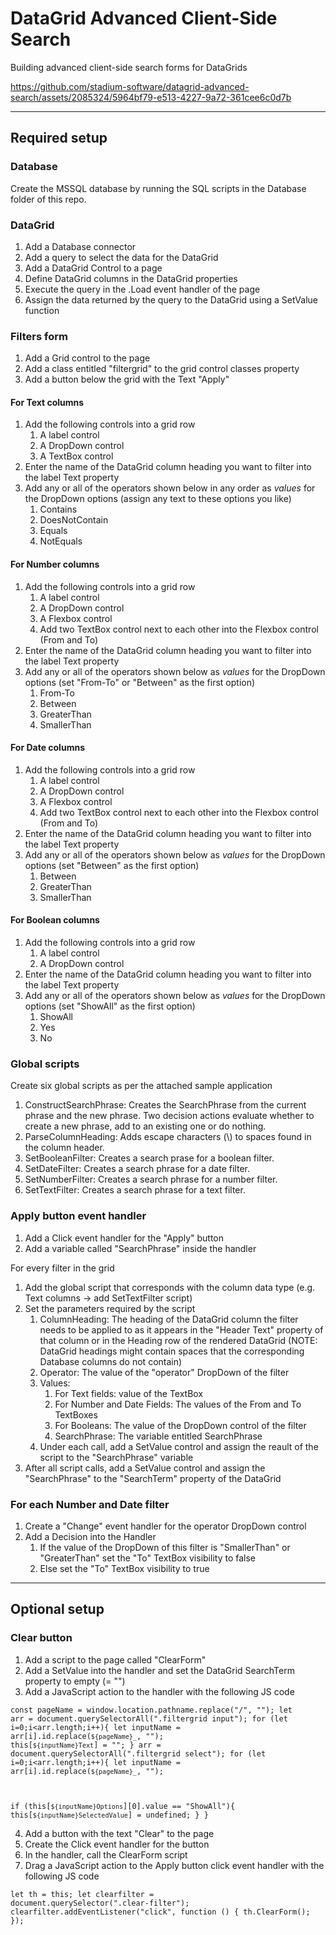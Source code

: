 # DataGrid Advanced Client-Side Search

Building advanced client-side search forms for DataGrids


https://github.com/stadium-software/datagrid-advanced-search/assets/2085324/5964bf79-e513-4227-9a72-361cee6c0d7b


<hr>

## Required setup

### Database
Create the MSSQL database by running the SQL scripts in the Database folder of this repo. 

### DataGrid

1. Add a Database connector 
2. Add a query to select the data for the DataGrid
3. Add a DataGrid Control to a page
4. Define DataGrid columns in the DataGrid properties
5. Execute the query in the .Load event handler of the page
6. Assign the data returned by the query to the DataGrid using a SetValue function

### Filters form

1. Add a Grid control to the page 
2. Add a class entitled "filtergrid" to the grid control classes property
3. Add a button below the grid with the Text "Apply"

#### For Text columns

1. Add the following controls into a grid row
   1. A label control
   2. A DropDown control
   3. A TextBox control
2. Enter the name of the DataGrid column heading you want to filter into the label Text property
3. Add any or all of the operators shown below in any order as *values* for the DropDown options (assign any text to these options you like)
   1. Contains
   2. DoesNotContain
   3. Equals
   4. NotEquals

#### For Number columns

1. Add the following controls into a grid row
   1. A label control
   2. A DropDown control
   3. A Flexbox control
   4. Add two TextBox control next to each other into the Flexbox control (From and To)
2. Enter the name of the DataGrid column heading you want to filter into the label Text property
3. Add any or all of the operators shown below as *values* for the DropDown options (set "From-To" or "Between" as the first option)
   1. From-To
   2. Between
   3. GreaterThan
   4. SmallerThan

#### For Date columns

1. Add the following controls into a grid row
   1. A label control
   2. A DropDown control
   3. A Flexbox control
   4. Add two TextBox control next to each other into the Flexbox control (From and To)
2. Enter the name of the DataGrid column heading you want to filter into the label Text property
3. Add any or all of the operators shown below as *values* for the DropDown options (set "Between" as the first option)
   1. Between
   2. GreaterThan
   3. SmallerThan

#### For Boolean columns

1. Add the following controls into a grid row
   1. A label control
   2. A DropDown control
2. Enter the name of the DataGrid column heading you want to filter into the label Text property
3. Add any or all of the operators shown below as *values* for the DropDown options (set "ShowAll" as the first option)
   1. ShowAll
   2. Yes
   3. No

### Global scripts

Create six global scripts as per the attached sample application
1. ConstructSearchPhrase: Creates the SearchPhrase from the current phrase and the new phrase. Two decision actions evaluate whether to create a new phrase, add to an existing one or do nothing. 
1. ParseColumnHeading: Adds escape characters (\\) to spaces found in the column header. 
1. SetBooleanFilter: Creates a search prase for a boolean filter. 
1. SetDateFilter: Creates a search phrase for a date filter.
1. SetNumberFilter: Creates a search phrase for a number filter.
1. SetTextFilter: Creates a search phrase for a text filter. 

### Apply button event handler

1. Add a Click event handler for the "Apply" button
2. Add a variable called "SearchPhrase" inside the handler

For every filter in the grid
1. Add the global script that corresponds with the column data type (e.g. Text columns -> add SetTextFilter script)
2. Set the parameters required by the script
   1. ColumnHeading: The heading of the DataGrid column the filter needs to be applied to as it appears in the "Header Text" property of that column or in the Heading row of the rendered DataGrid (NOTE: DataGrid headings might contain spaces that the corresponding Database columns do not contain)
   2. Operator: The value of the "operator" DropDown of the filter
   3. Values: 
      1. For Text fields: value of the TextBox
      2. For Number and Date Fields: The values of the From and To TextBoxes
      3. For Booleans: The value of the DropDown control of the filter
      4. SearchPhrase: The variable entitled SearchPhrase
   4. Under each call, add a SetValue control and assign the reault of the script to the "SearchPhrase" variable 
3. After all script calls, add a SetValue control and assign the "SearchPhrase" to the "SearchTerm" property of the DataGrid

### For each Number and Date filter

1. Create a "Change" event handler for the operator DropDown control
2. Add a Decision into the Handler
   1. If the value of the DropDown of this filter is "SmallerThan" or "GreaterThan" set the "To" TextBox visibility to false
   2. Else  set the "To" TextBox visibility to true

<hr>

## Optional setup

### Clear button

1. Add a script to the page called "ClearForm"
2. Add a SetValue into the handler and set the DataGrid SearchTerm property to empty (= "")
3. Add a JavaScript action to the handler with the following JS code

<code>const pageName = window.location.pathname.replace("/", "");
let arr = document.querySelectorAll(".filtergrid input");
for (let i=0;i<arr.length;i++){
 let inputName = arr[i].id.replace(`${pageName}_`, "");
 this[`${inputName}Text`] = "";
}
arr = document.querySelectorAll(".filtergrid select");
for (let i=0;i<arr.length;i++){
 let inputName = arr[i].id.replace(`${pageName}_`, "");
 
  if (this[`${inputName}Options`][0].value == "ShowAll"){
  this[`${inputName}SelectedValue`] = undefined;
 } 
}</code>

4. Add a button with the text "Clear" to the page
5. Create the Click event handler for the button
6. In the handler, call the ClearForm script
7. Drag a JavaScript action to the Apply button click event handler with the following JS code

<code>let th = this;
let clearfilter = document.querySelector(".clear-filter");
clearfilter.addEventListener("click", function () {
 th.ClearForm();
});</code>
